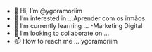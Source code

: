 - 👋 Hi, I’m @ygoramoriim
- 👀 I’m interested in ...Aprender com os irmãos
- 🌱 I’m currently learning ...
-Marketing Digital
- 💞️ I’m looking to collaborate on ...
- 📫 How to reach me ...
ygoramoriim
<!---
ygoramoriim/ygoramoriim is a ✨ special ✨ repository because its `README.md` (this file) appears on your GitHub profile.
You can click the Preview link to take a look at your changes.
--->
